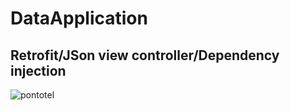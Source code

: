 # DataApplication
## Retrofit/JSon view controller/Dependency injection

![pontotel](https://user-images.githubusercontent.com/18127700/44507655-b277fc80-a681-11e8-9a4a-5d61c170f314.gif)
